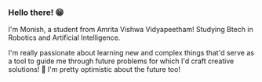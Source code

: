 ### Hello there! 😁

I'm Monish, a student from Amrita Vishwa Vidyapeetham! 
Studying Btech in Robotics and Artificial Intelligence.

I'm really passionate about learning new and complex things that'd serve as a tool to guide me through future problems for which I'd craft creative solutions! 💪 
I'm pretty optimistic about the future too! 
